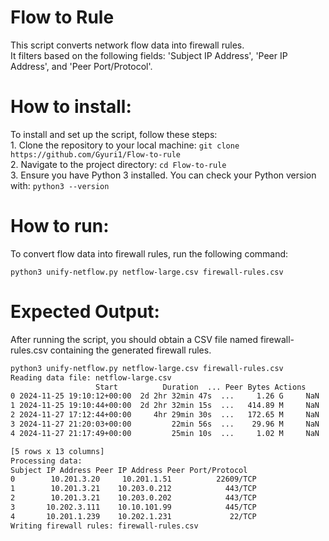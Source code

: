 # Flow to Rule 

This script converts network flow data into firewall rules.   
It filters based on the following fields: 'Subject IP Address', 'Peer IP Address', and 'Peer Port/Protocol'.

How to install:
====
To install and set up the script, follow these steps:  
	1.	Clone the repository to your local machine: ```git clone https://github.com/Gyuri1/Flow-to-rule```  
	2.	Navigate to the project directory: ```cd Flow-to-rule```  
 	3.	Ensure you have Python 3 installed. You can check your Python version with: ```python3 --version```    

How to run:
====
To convert flow data into firewall rules, run the following command:

    python3 unify-netflow.py netflow-large.csv firewall-rules.csv 


Expected Output: 
====

After running the script, you should obtain a CSV file named firewall-rules.csv containing the generated firewall rules.  

   ```sh
python3 unify-netflow.py netflow-large.csv firewall-rules.csv   
Reading data file: netflow-large.csv  
                      Start          Duration  ... Peer Bytes Actions  
0 2024-11-25 19:10:12+00:00  2d 2hr 32min 47s  ...     1.26 G     NaN  
1 2024-11-25 19:10:44+00:00  2d 2hr 32min 15s  ...   414.89 M     NaN  
2 2024-11-27 17:12:44+00:00     4hr 29min 30s  ...   172.65 M     NaN  
3 2024-11-27 21:20:03+00:00         22min 56s  ...    29.96 M     NaN  
4 2024-11-27 21:17:49+00:00         25min 10s  ...     1.02 M     NaN  
  
[5 rows x 13 columns]  
Processing data:  
  Subject IP Address Peer IP Address Peer Port/Protocol  
0        10.201.3.20     10.201.1.51          22609/TCP  
1        10.201.3.21    10.203.0.212            443/TCP  
2        10.201.3.21    10.203.0.202            443/TCP  
3       10.202.3.111    10.10.101.99            445/TCP  
4       10.201.1.239    10.202.1.231             22/TCP  
Writing firewall rules: firewall-rules.csv
 ```
